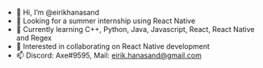 - 👋 Hi, I’m @eirikhanasand
- 👀 Looking for a summer internship using React Native
- 🌱 Currently learning C++, Python, Java, Javascript, React, React Native and Regex
- 💞️ Interested in collaborating on React Native development
- 📫 Discord: Axe#9595, Mail: eirik.hanasand@gmail.com

<!---
eirikhanasand/eirikhanasand is a ✨ special ✨ repository because its `README.md` (this file) appears on your GitHub profile.
You can click the Preview link to take a look at your changes.
--->
